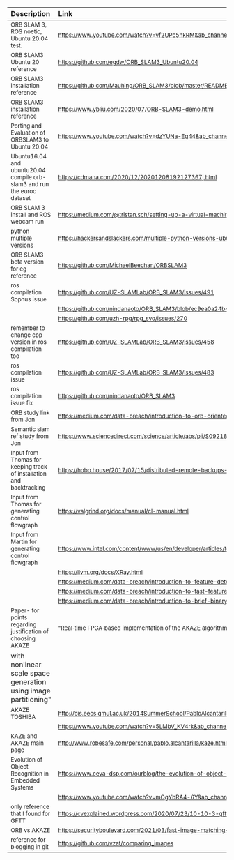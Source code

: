 
| Description			| Link |		
| :--- |			:--- |		
|<font size=2>	ORB SLAM 3, ROS noetic, Ubuntu 20.04 test.	</font>|	<font size=2>	https://www.youtube.com/watch?v=vf2UPc5nkRM&ab_channel=Ra%C3%BAlMurArtal 	</font>|
|<font size=2>	ORB SLAM3 Ubuntu 20 reference	</font>|	<font size=2>	https://github.com/egdw/ORB_SLAM3_Ubuntu20.04 	</font>|
|<font size=2>	ORB SLAM3 installation reference	</font>|	<font size=2>	https://github.com/Mauhing/ORB_SLAM3/blob/master/README.md 	</font>|
|<font size=2>	ORB SLAM3 installation reference	</font>|	<font size=2>	https://www.ybliu.com/2020/07/ORB-SLAM3-demo.html	</font>|
|<font size=2>	Porting and Evaluation of ORBSLAM3 to Ubuntu 20.04	</font>|	<font size=2>	https://www.youtube.com/watch?v=dzYUNa-Eq44&ab_channel=ABHAYRAJ%2CCSE18VelTech%2CChennai 	</font>|
|<font size=2>	Ubuntu16.04 and ubuntu20.04 compile orb-slam3 and run the euroc dataset	</font>|	<font size=2>	https://cdmana.com/2020/12/20201208192127367j.html 	</font>|
|<font size=2>	ORB SLAM 3 install and ROS webcam run	</font>|	<font size=2>	https://medium.com/@tristan.sch/setting-up-a-virtual-machine-with-orb-slam-3-1a12e7905cf5 	</font>|
|<font size=2>	python multiple versions	</font>|	<font size=2>	https://hackersandslackers.com/multiple-python-versions-ubuntu-20-04/ 	</font>|
|<font size=2>	ORB SLAM3 beta version for eg reference	</font>|	<font size=2>	https://github.com/MichaelBeechan/ORBSLAM3 	</font>|
|<font size=2>	ros compilation Sophus issue	</font>|	<font size=2>	https://github.com/UZ-SLAMLab/ORB_SLAM3/issues/491 	</font>|
|<font size=2>		</font>|	<font size=2>	https://github.com/nindanaoto/ORB_SLAM3/blob/ec9ea0a24b4c5e2181a912751ad01bd17d31ea46/Examples/ROS/ORB_SLAM3/CMakeLists.txt#L46 	</font>|
|<font size=2>		</font>|	<font size=2>	https://github.com/uzh-rpg/rpg_svo/issues/270 	</font>|
|<font size=2>	remember to change cpp version in ros compilation too	</font>|	<font size=2>	https://github.com/UZ-SLAMLab/ORB_SLAM3/issues/458 	</font>|
|<font size=2>	ros compilation issue	</font>|	<font size=2>	https://github.com/UZ-SLAMLab/ORB_SLAM3/issues/483 	</font>|
|<font size=2>	ros compilation issue fix	</font>|	<font size=2>	https://github.com/nindanaoto/ORB_SLAM3 	</font>|
|<font size=2>	ORB study link from Jon	</font>|	<font size=2>	https://medium.com/data-breach/introduction-to-orb-oriented-fast-and-rotated-brief-4220e8ec40cf 	</font>|
|<font size=2>	Semantic slam ref study from Jon	</font>|	<font size=2>	https://www.sciencedirect.com/science/article/abs/pii/S0921889018308029 	</font>|
|<font size=2>	Input from Thomas for keeping track of installation and backtracking	</font>|	<font size=2>	https://hobo.house/2017/07/15/distributed-remote-backups-with-git-and-etckeeper/ 	</font>|
|<font size=2>	Input from Thomas for generating control flowgraph	</font>|	<font size=2>	https://valgrind.org/docs/manual/cl-manual.html 	</font>|
|<font size=2>	Input from Martin for generating control flowgraph	</font>|	<font size=2>	https://www.intel.com/content/www/us/en/developer/articles/tool/pin-a-binary-instrumentation-tool-downloads.html	</font>|
|<font size=2>		</font>|	<font size=2>	https://llvm.org/docs/XRay.html	</font>|
|<font size=2>		</font>|	<font size=2>	https://medium.com/data-breach/introduction-to-feature-detection-and-matching-65e27179885d	</font>|
|<font size=2>		</font>|	<font size=2>	https://medium.com/data-breach/introduction-to-fast-features-from-accelerated-segment-test-4ed33dde6d65 	</font>|
|<font size=2>		</font>|	<font size=2>	https://medium.com/data-breach/introduction-to-brief-binary-robust-independent-elementary-features-436f4a31a0e6 	</font>|
|<font size=2>	Paper- for points regarding justification of choosing AKAZE	</font>|	<font size=2>	"Real‑time FPGA‑based implementation of the AKAZE algorithm
with nonlinear scale space generation using image partitioning"	</font>|
|<font size=2>	AKAZE TOSHIBA	</font>|	<font size=2>	http://cis.eecs.qmul.ac.uk/2014SummerSchool/PabloAlcantarilla_CIS_SummerSchool2014.pdf 	</font>|
|<font size=2>		</font>|	<font size=2>	https://www.youtube.com/watch?v=5LMbV_KV4rk&ab_channel=CentreforIntelligentSensing 	</font>|
|<font size=2>	KAZE and AKAZE main page	</font>|	<font size=2>	http://www.robesafe.com/personal/pablo.alcantarilla/kaze.html	</font>|
|<font size=2>	Evolution of Object Recognition in Embedded Systems	</font>|	<font size=2>	https://www.ceva-dsp.com/ourblog/the-evolution-of-object-recognition-in-embedded-computer-vision/ 	</font>|
|<font size=2>		</font>|	<font size=2>	https://www.youtube.com/watch?v=mOgYbRA4-6Y&ab_channel=CEVA%2CInc.	</font>|
|<font size=2>	only reference that I found for GFTT	</font>|	<font size=2>	https://cvexplained.wordpress.com/2020/07/23/10-10-3-gftt/	</font>|
|<font size=2>	ORB vs AKAZE	</font>|	<font size=2>	https://securityboulevard.com/2021/03/fast-image-matching-at-scale/	</font>|
|<font size=2>	reference for blogging in git	</font>|	<font size=2>	https://github.com/vzat/comparing_images	</font>|

